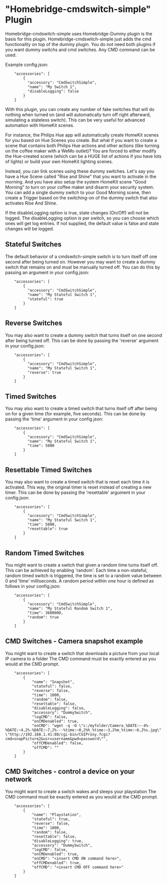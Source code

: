 # "Homebridge-cmdswitch-simple" Plugin


Homebridge-cmdswitch-simple uses Homebridge-Dummy plugin is the basis for this plugin.  Homebridge-cmdswitch-simple just adds the cmd functionality on top of the dummy plugin.  You do not need both plugins if you want dummy switchs and cmd switches. Any CMD command can be used.


Example config.json:

```
    "accessories": [
        {
          "accessory": "CmdSwitchSimple",
          "name": "My Switch 1",
          "disableLogging": false
        }
    ]

```

With this plugin, you can create any number of fake switches that will do nothing when turned on (and will automatically turn off right afterward, simulating a stateless switch). This can be very useful for advanced automation with HomeKit scenes.

For instance, the Philips Hue app will automatically create HomeKit scenes for you based on Hue Scenes you create. But what if you want to create a scene that contains both Philips Hue actions and other actions (like turning on the coffee maker with a WeMo outlet)? You are forced to either modify the Hue-created scene (which can be a HUGE list of actions if you have lots of lights) or build your own HomeKit lighting scenes.

Instead, you can link scenes using these dummy switches. Let's say you have a Hue Scene called "Rise and Shine" that you want to activate in the morning. And you have also setup the system HomeKit scene "Good Morning" to turn on your coffee maker and disarm your security system. You can add a single dummy switch to your Good Morning scene, then create a Trigger based on the switching-on of the dummy switch that also activates Rise And Shine.

If the disableLogging option is true, state changes (On/Off) will not be logged. The disableLogging option is per switch, so you can choose which ones will get log entries. If not supplied, the default value is false and state changes will be logged.

## Stateful Switches

The default behavior of a cmdswitch-simple switch is to turn itself off one second after being turned on. However you may want to create a dummy switch that remains on and must be manually turned off. You can do this by passing an argument in your config.json:

```
    "accessories": [
        {
          "accessory": "CmdSwitchSimple",
          "name": "My Stateful Switch 1",
          "stateful": true
        }
    ]

```

## Reverse Switches

You may also want to create a dummy switch that turns itself on one second after being turned off. This can be done by passing the 'reverse' argument in your config.json:

```
    "accessories": [
        {
          "accessory": "CmdSwitchSimple",
          "name": "My Stateful Switch 1",
          "reverse": true
        }
    ]

```

## Timed Switches

You may also want to create a timed switch that turns itself off after being on for a given time (for example, five seconds). This can be done by passing the 'time' argument in your config.json:

```
    "accessories": [
        {
          "accessory": "CmdSwitchSimple",
          "name": "My Stateful Switch 1",
          "time": 5000
        }
    ]

```

## Resettable Timed Switches

You may also want to create a timed switch that is reset each time it is activated. This way, the original timer is reset instead of creating a new timer.
This can be done by passing the 'resettable' argument in your config.json:

```
    "accessories": [
        {
          "accessory": "CmdSwitchSimple",
          "name": "My Stateful Switch 1",
          "time": 5000,
          "resettable": true
        }
    ]

```

## Random Timed Switches

You might want to create a switch that given a random time turns itself off.
This can be achieved by enabling 'random'.
Each time a non-stateful, random timed switch is triggered, the time is set to a random value between 0 and 'time' milliseconds.
A random period within one hour is defined as follows in your config.json:

```
    "accessories": [
        {
          "accessory": "CmdSwitchSimple",
          "name": "My Stateful Random Switch 1",
          "time": 3600000,
          "random": true
        }
    ]

```

## CMD Switches - Camera snapshot example

You might want to create a switch that downloads a picture from your local IP camera to a folder
The CMD command must be exactly entered as you would at the CMD prompt.

```
    "accessories": [
        {
            "name": "Snapshot",
            "stateful": false,
            "reverse": false,
            "time": 1000,
            "random": false,
            "resettable": false,
            "disableLogging": false,
            "accessory": "DummySwitch",
            "logCMD": false,
            "onCMDenabled": true,
            "onCMD": "wget -q -O \"c:/myfolder/Camera_%DATE:~-4%-%DATE:~4,2%-%DATE:~7,2%---%time:~0,2%h_%time:~3,2%m_%time:~6,2%s.jpg\" \"http://192.168.1.41:88/cgi-bin/CGIProxy.fcgi?cmd=snapPicture2&usr=username&pwd=password\"",
            "offCMDenabled": false,
            "offCMD": ""
        }
    ]

```

## CMD Switches - control a device on your network

You might want to create a switch wakes and sleeps your playstation
The CMD command must be exactly entered as you would at the CMD prompt.


```
    "accessories": [
        {
            "name": "Playstation",
            "stateful": true,
            "reverse": false,
            "time": 1000,
            "random": false,
            "resettable": false,
            "disableLogging": true,
            "accessory": "DummySwitch",
            "logCMD": false,
            "onCMDenabled": true,
            "onCMD": "<insert CMD ON command here>",
            "offCMDenabled": true,
            "offCMD": "<insert CMD OFF command here>"
        }
    ]

```